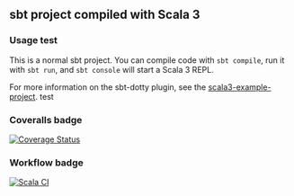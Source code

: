 ## sbt project compiled with Scala 3

### Usage test

This is a normal sbt project. You can compile code with `sbt compile`, run it with `sbt run`, and `sbt console` will start a Scala 3 REPL.

For more information on the sbt-dotty plugin, see the
[scala3-example-project](https://github.com/scala/scala3-example-project/blob/main/README.md).
test

### Coveralls badge

[![Coverage Status](https://coveralls.io/repos/github/eFabi11/minesweeper/badge.svg?branch=main)](https://coveralls.io/github/eFabi11/minesweeper)


### Workflow badge

[![Scala CI](https://github.com/SteveMadoerin/minesweeper/actions/workflows/scala.yml/badge.svg)](https://github.com/SteveMadoerin/virtual/actions/workflows/scala.yml)
